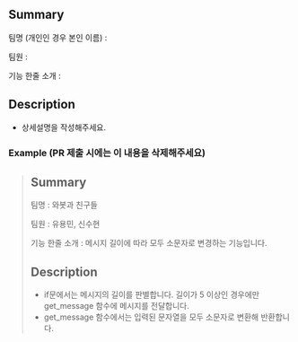## Summary
팀명 (개인인 경우 본인 이름) : 

팀원 : 

기능 한줄 소개 : 

## Description
- 상세설명을 작성해주세요.

### Example (PR 제출 시에는 이 내용을 삭제해주세요)
> ## Summary
> 팀명 : 와봇과 친구들
>
> 팀원 : 유용민, 신수현
> 
> 기능 한줄 소개 : 메시지 길이에 따라 모두 소문자로 변경하는 기능입니다.
> 
> ## Description
> - if문에서는 메시지의 길이를 판별합니다. 길이가 5 이상인 경우에만 get_message 함수에 메시지를 전달합니다.
> - get_message 함수에서는 입력된 문자열을 모두 소문자로 변환해 반환합니다.